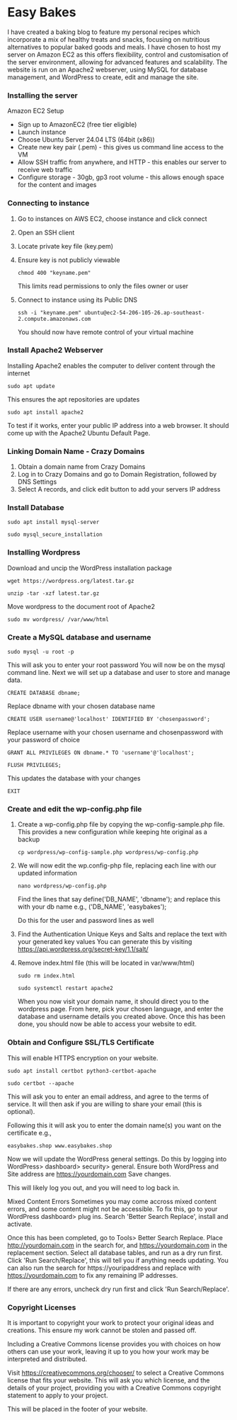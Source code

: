 # Easy Bakes
I have created a baking blog to feature my personal recipes which incorporate a mix of healthy treats and snacks, focusing on nutritious alternatives to popular baked goods and meals. I have chosen to host my server on Amazon EC2 as this offers flexibility, control and customisation of the server environment, allowing for advanced features and scalability. The website is run on an Apache2 webserver, using MySQL for database management, and WordPress to create, edit and manage the site.

### Installing the server
Amazon EC2 Setup
- Sign up to AmazonEC2 (free tier eligible)
- Launch instance
- Choose Ubuntu Server 24.04 LTS (64bit (x86))
- Create new key pair (.pem) - this gives us command line access to the VM
- Allow SSH traffic from anywhere, and HTTP - this enables our server to receive web traffic
- Configure storage - 30gb, gp3 root volume - this allows enough space for the content and images

### Connecting to instance
1. Go to instances on AWS EC2, choose instance and click connect
2. Open an SSH client
3. Locate private key file (key.pem)
4. Ensure key is not publicly viewable
   ```
   chmod 400 "keyname.pem"
   ```
   This limits read permissions to only the files owner or user

5. Connect to instance using its Public DNS
   ```
   ssh -i "keyname.pem" ubuntu@ec2-54-206-105-26.ap-southeast-2.compute.amazonaws.com
   ```
   You should now have remote control of your virtual machine

### Install Apache2 Webserver
Installing Apache2 enables the computer to deliver content through the internet
```
sudo apt update
```
This ensures the apt repositories are updates

```
sudo apt install apache2
```

To test if it works, enter your public IP address into a web browser. It should come up with the Apache2 Ubuntu Default Page.

### Linking Domain Name - Crazy Domains
1. Obtain a domain name from Crazy Domains
2. Log in to Crazy Domains and go to Domain Registration, followed by DNS Settings
3. Select A records, and click edit button to add your servers IP address

### Install Database
```
sudo apt install mysql-server
```
```
sudo mysql_secure_installation
```

### Installing Wordpress
Download and uncip the WordPress installation package
```
wget https://wordpress.org/latest.tar.gz
```
```
unzip -tar -xzf latest.tar.gz
```

Move wordpress to the document root of Apache2
```
sudo mv wordpress/ /var/www/html
```

### Create a MySQL database and username
```
sudo mysql -u root -p
```

This will ask you to enter your root password
You will now be on the mysql command line. Next we will set up a database and user to store and manage data.

``` 
CREATE DATABASE dbname;
```
Replace dbname with your chosen database name

```
CREATE USER username@'localhost' IDENTIFIED BY 'chosenpassword';
```
Replace username with your chosen username and chosenpassword with your password of choice

``` 
GRANT ALL PRIVILEGES ON dbname.* TO 'username'@'localhost';
```
``` 
FLUSH PRIVILEGES;
```
This updates the database with your changes
```
EXIT
```

### Create and edit the wp-config.php file
1. Create a wp-config.php file by copying the wp-config-sample.php file. This provides a new configuration while keeping hte original as a backup
   ```
   cp wordpress/wp-config-sample.php wordpress/wp-config.php
   ```
2. We will now edit the wp.config-php file, replacing each line with our updated information
   ```
   nano wordpress/wp-config.php
   ```
   Find the lines that say define('DB_NAME', 'dbname'); and replace this with your db name
   e.g., ('DB_NAME', 'easybakes');

   Do this for the user and password lines as well

3. Find the Authentication Unique Keys and Salts and replace the text with your generated key values
   You can generate this by visiting https://api.wordpress.org/secret-key/1.1/salt/

4. Remove index.html file (this will be located in var/www/html)
   ```
   sudo rm index.html
   ```

   ```
   sudo systemctl restart apache2
   ```

   When you now visit your domain name, it should direct you to the wordpress page. From here, pick your chosen language, and enter the database and username details you created above. Once this has been done, you should now be able to access your website to edit.
   

### Obtain and Configure SSL/TLS Certificate
This will enable HTTPS encryption on your website.
   ```
   sudo apt install certbot python3-certbot-apache
   ```
   ```
   sudo certbot --apache
   ```
   This will ask you to enter an email address, and agree to the terms of service. It will then ask if you are willing to share your email (this is optional).

   Following this it will ask you to enter the domain name(s) you want on the certificate
   e.g.,
   ```
   easybakes.shop www.easybakes.shop
   ```
Now we will update the WordPress general settings. 
Do this by logging into WordPress> dashboard> security> general. Ensure both WordPress and Site address are https://yourdomain.com
Save changes.

This will likely log you out, and you will need to log back in. 

Mixed Content Errors
Sometimes you may come accross mixed content errors, and some content might not be accessible. To fix this, go to your WordPress dashboard> plug ins. Search 'Better Search Replace', install and activate. 

Once this has been completed, go to Tools> Better Search Replace. Place http://yourdomain.com in the search for, and https://yourdomain.com in the replacement section. Select all database tables, and run as a dry run first. Click 'Run Search/Replace', this will tell you if anything needs updating. You can also run the search for https://youripaddress and replace with https://yourdomain.com to fix any remaining IP addresses. 

If there are any errors, uncheck dry run first and click 'Run Search/Replace'.

### Copyright Licenses
It is important to copyright your work to protect your original ideas and creations. This ensure my work cannot be stolen and passed off.

Including a Creative Commons license provides you with choices on how others can use your work, leaving it up to you how your work may be interpreted and distributed.

Visit https://creativecommons.org/chooser/ to select a Creative Commons license that fits your website. 
This will ask you which license, and the details of your project, providing you with a Creative Commons copyright statement to apply to your project.

This will be placed in the footer of your website.




   


